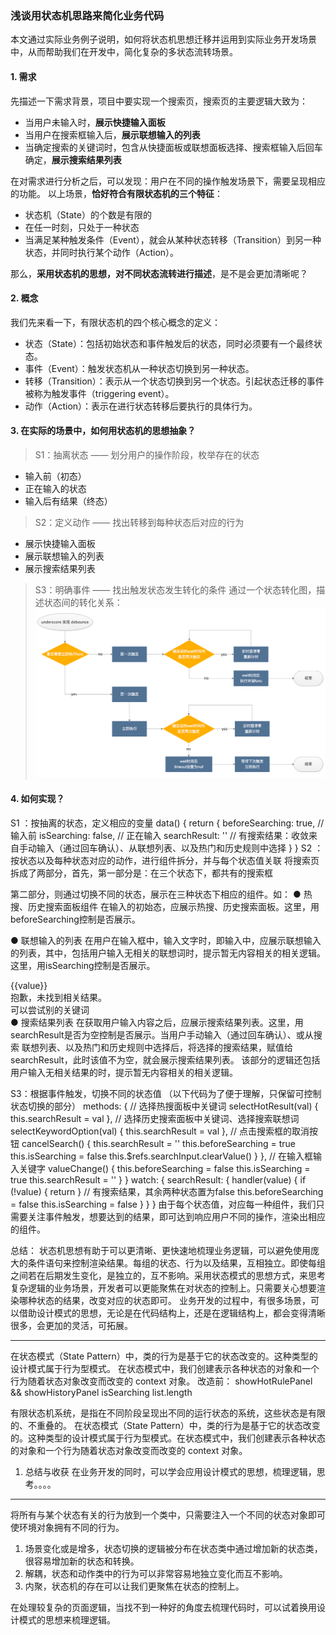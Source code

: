 ### 浅谈用状态机思路来简化业务代码
本文通过实际业务例子说明，如何将状态机思想迁移并运用到实际业务开发场景中，从而帮助我们在开发中，简化复杂的多状态流转场景。

#### 1. 需求

先描述一下需求背景，项目中要实现一个搜索页，搜索页的主要逻辑大致为：
   - 当用户未输入时，**展示快捷输入面板**
   - 当用户在搜索框输入后，**展示联想输入的列表**
   - 当确定搜索的关键词时，包含从快捷面板或联想面板选择、搜索框输入后回车确定，**展示搜索结果列表**

在对需求进行分析之后，可以发现：用户在不同的操作触发场景下，需要呈现相应的功能。
以上场景，**恰好符合有限状态机的三个特征**：
  - 状态机（State）的个数是有限的
  - 在任一时刻，只处于一种状态
  - 当满足某种触发条件（Event），就会从某种状态转移（Transition）到另一种状态，并同时执行某个动作（Action）。

那么，**采用状态机的思想，对不同状态流转进行描述**，是不是会更加清晰呢？

#### 2. 概念
我们先来看一下，有限状态机的四个核心概念的定义：
  - 状态（State）：包括初始状态和事件触发后的状态，同时必须要有一个最终状态。
  - 事件（Event）：触发状态机从一种状态切换到另一种状态。
  - 转移（Transition）：表示从一个状态切换到另一个状态。引起状态迁移的事件被称为触发事件（triggering event）。
  - 动作（Action）：表示在进行状态转移后要执行的具体行为。

#### 3. 在实际的场景中，如何用状态机的思想抽象？
> S1：抽离状态 —— 划分用户的操作阶段，枚举存在的状态
- 输入前（初态）
- 正在输入的状态
- 输入后有结果（终态）
> S2：定义动作 —— 找出转移到每种状态后对应的行为
- 展示快捷输入面板
- 展示联想输入的列表
- 展示搜索结果列表
> S3：明确事件 —— 找出触发状态发生转化的条件
通过一个状态转化图，描述状态间的转化关系：
![image](https://raw.githubusercontent.com/hu0950/material-management/master/debounce/underscore_debounce_flow.png)

#### 4. 如何实现？
S1 ：按抽离的状态，定义相应的变量
data() {
  return {
    beforeSearching: true, // 输入前
    isSearching: false, // 正在输入
    searchResult: '' // 有搜索结果：收敛来自手动输入（通过回车确认）、从联想列表、以及热门和历史规则中选择
  }
}
S2 ：按状态以及每种状态对应的动作，进行组件拆分，并与每个状态值关联
将搜索页拆成了两部分，首先，第一部分是：在三个状态下，都共有的搜索框
<div class="keyword-search">
  <search-input
    ref="searchInput"
    placeholder="搜索"
    :dis-auto-blur="true"
    :debounce-time="200"
    :cancel-txt="cancelTxt"
    @debounce-input="valueChange"
    @keyup="keyup"
    @cancel="cancelSearch"
  ></search-input>
</div>
第二部分，则通过切换不同的状态，展示在三种状态下相应的组件。如：
  ● 热搜、历史搜索面板组件
在输入的初始态，应展示热搜、历史搜索面板。这里，用beforeSearching控制是否展示。
<search-option-panel
  v-if="beforeSearching"
  title="热搜规则"
  :data="topRuleData"
  @click="selectHotResult"
></search-option-panel>
<search-option-panel
  v-if="beforeSearching"
  class="search-history"
  title="搜索历史"
  :data="searchHistoryData"
  :clearable="true"
  @click="selectKeywordOption"
  @clear="clearSearchHistory"
></search-option-panel>

  ● 联想输入的列表
在用户在输入框中，输入文字时，即输入中，应展示联想输入的列表，其中，包括用户输入无相关的联想词时，提示暂无内容相关的相关逻辑。这里，用isSearching控制是否展示。
 <div class="related-keyword-list-wrapper" v-if="isSearching">
  <div class="related-keyword-list" v-if="relatedKeywordList.length">
    <div class="keyword-option border-bottom-1px"
         v-for="(value, index) in relatedKeywordList"
         :key="index"
         @click="selectKeywordOption(value)">
      {{value}}
    </div>
  </div>
  <div v-else class="no-keyword-list-wrapper">
    <div class="no-data-icon"></div>
    <div class="no-data-tip">抱歉，未找到相关结果。</div>
    <div class="no-data-suggest">可以尝试别的关键词</div>
  </div>
</div>
  ● 搜索结果列表
在获取用户输入内容之后，应展示搜索结果列表。这里，用searchResult是否为空控制是否展示。当用户手动输入（通过回车确认）、或从搜索
联想列表、以及热门和历史规则中选择后，将选择的搜索结果，赋值给searchResult，此时该值不为空，就会展示搜索结果列表。
该部分的逻辑还包括用户输入无相关结果的时，提示暂无内容相关的相关逻辑。
<list ref="list" v-if="searchResult" :data-request="listDataRequest" :cancel-data-request="cancelGetRuleListAjax"  :request-
params="requestParams"></list>

S3：根据事件触发，切换不同的状态值
（以下代码为了便于理解，只保留可控制状态切换的部分）
methods: {
// 选择热搜面板中关键词
selectHotResult(val) {
  this.searchResult = val
},
// 选择历史搜索面板中关键词、选择搜索联想词
selectKeywordOption(val) {
  this.searchResult = val
},
// 点击搜索框的取消按钮
cancelSearch() {
    this.searchResult = ''
    this.beforeSearching = true
    this.isSearching = false
    this.$refs.searchInput.clearValue()
  }
},
// 在输入框输入关键字
valueChange() {
  this.beforeSearching = false
  this.isSearching = true
  this.searchResult = ''
}
}
watch: {
  searchResult: {
    handler(value) {
      if (!value) {
        return
      }
      // 有搜索结果，其余两种状态置为false
      this.beforeSearching = false
      this.isSearching = false
    }
  }
}
由于每个状态值，对应每一种组件，我们只需要关注事件触发，想要达到的结果，即可达到响应用户不同的操作，渲染出相应的组件。

总结：
状态机思想有助于可以更清晰、更快速地梳理业务逻辑，可以避免使用庞大的条件语句来控制渲染结果。每组的状态、行为以及结果，互相独立。即使每组之间若在后期发生变化，是独立的，互不影响。采用状态模式的思想方式，来思考复杂逻辑的业务场景，开发者可以更能聚焦在对状态的控制上。只需要关心想要渲染哪种状态的结果，改变对应的状态即可。
业务开发的过程中，有很多场景，可以借助设计模式的思想，无论是在代码结构上，还是在逻辑结构上，都会变得清晰很多，会更加的灵活，可拓展。


--------------------------------------------------------------------------------

在状态模式（State Pattern）中，类的行为是基于它的状态改变的。这种类型的设计模式属于行为型模式。
在状态模式中，我们创建表示各种状态的对象和一个行为随着状态对象改变而改变的 context 对象。
改造前：
showHotRulePanel && showHistoryPanel
isSearching
list.length

有限状态机系统，是指在不同阶段呈现出不同的运行状态的系统，这些状态是有限的、不重叠的。
在状态模式（State Pattern）中，类的行为是基于它的状态改变的。这种类型的设计模式属于行为型模式。在状态模式中，我们创建表示各种状态的对象和一个行为随着状态对象改变而改变的 context 对象。



1. 总结与收获
在业务开发的同时，可以学会应用设计模式的思想，梳理逻辑，思考。。。。



--------------------------------------------------------------------------------
将所有与某个状态有关的行为放到一个类中，只需要注入一个不同的状态对象即可使环境对象拥有不同的行为。

  1. 场景变化或是增多，状态切换的逻辑被分布在状态类中通过增加新的状态类，很容易增加新的状态和转换。
  2. 解耦，状态和动作类中的行为可以非常容易地独立变化而互不影响。
  3. 内聚，状态机的存在可以让我们更聚焦在状态的控制上。

在处理较复杂的页面逻辑，当找不到一种好的角度去梳理代码时，可以试着换用设计模式的思想来梳理逻辑。